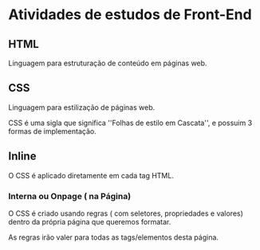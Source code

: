 # Atividades de estudos de Front-End


## HTML 

Linguagem para estruturação de conteúdo em páginas web.

## CSS

Linguagem para estilização de páginas web.

CSS é uma sigla que significa ''Folhas de estilo em Cascata'', e possuim 3 formas de implementação.

## Inline

O CSS é aplicado diretamente em cada tag HTML.

### Interna ou Onpage ( na Página)

O CSS é criado usando regras ( com seletores, propriedades e valores) dentro da própria página que queremos formatar. 

As regras irão valer para todas as tags/elementos desta página. 


